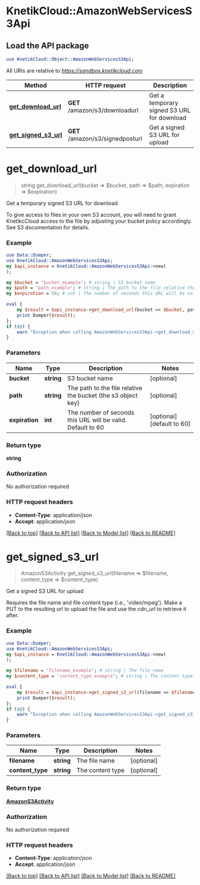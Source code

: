 # KnetikCloud::AmazonWebServicesS3Api

## Load the API package
```perl
use KnetikCloud::Object::AmazonWebServicesS3Api;
```

All URIs are relative to *https://sandbox.knetikcloud.com*

Method | HTTP request | Description
------------- | ------------- | -------------
[**get_download_url**](AmazonWebServicesS3Api.md#get_download_url) | **GET** /amazon/s3/downloadurl | Get a temporary signed S3 URL for download
[**get_signed_s3_url**](AmazonWebServicesS3Api.md#get_signed_s3_url) | **GET** /amazon/s3/signedposturl | Get a signed S3 URL for upload


# **get_download_url**
> string get_download_url(bucket => $bucket, path => $path, expiration => $expiration)

Get a temporary signed S3 URL for download

To give access to files in your own S3 account, you will need to grant KnetikcCloud access to the file by adjusting your bucket policy accordingly. See S3 documentation for details.

### Example 
```perl
use Data::Dumper;
use KnetikCloud::AmazonWebServicesS3Api;
my $api_instance = KnetikCloud::AmazonWebServicesS3Api->new(
);

my $bucket = 'bucket_example'; # string | S3 bucket name
my $path = 'path_example'; # string | The path to the file relative the bucket (the s3 object key)
my $expiration = 56; # int | The number of seconds this URL will be valid. Default to 60

eval { 
    my $result = $api_instance->get_download_url(bucket => $bucket, path => $path, expiration => $expiration);
    print Dumper($result);
};
if ($@) {
    warn "Exception when calling AmazonWebServicesS3Api->get_download_url: $@\n";
}
```

### Parameters

Name | Type | Description  | Notes
------------- | ------------- | ------------- | -------------
 **bucket** | **string**| S3 bucket name | [optional] 
 **path** | **string**| The path to the file relative the bucket (the s3 object key) | [optional] 
 **expiration** | **int**| The number of seconds this URL will be valid. Default to 60 | [optional] [default to 60]

### Return type

**string**

### Authorization

No authorization required

### HTTP request headers

 - **Content-Type**: application/json
 - **Accept**: application/json

[[Back to top]](#) [[Back to API list]](../README.md#documentation-for-api-endpoints) [[Back to Model list]](../README.md#documentation-for-models) [[Back to README]](../README.md)

# **get_signed_s3_url**
> AmazonS3Activity get_signed_s3_url(filename => $filename, content_type => $content_type)

Get a signed S3 URL for upload

Requires the file name and file content type (i.e., 'video/mpeg'). Make a PUT to the resulting url to upload the file and use the cdn_url to retrieve it after.

### Example 
```perl
use Data::Dumper;
use KnetikCloud::AmazonWebServicesS3Api;
my $api_instance = KnetikCloud::AmazonWebServicesS3Api->new(
);

my $filename = 'filename_example'; # string | The file name
my $content_type = 'content_type_example'; # string | The content type

eval { 
    my $result = $api_instance->get_signed_s3_url(filename => $filename, content_type => $content_type);
    print Dumper($result);
};
if ($@) {
    warn "Exception when calling AmazonWebServicesS3Api->get_signed_s3_url: $@\n";
}
```

### Parameters

Name | Type | Description  | Notes
------------- | ------------- | ------------- | -------------
 **filename** | **string**| The file name | [optional] 
 **content_type** | **string**| The content type | [optional] 

### Return type

[**AmazonS3Activity**](AmazonS3Activity.md)

### Authorization

No authorization required

### HTTP request headers

 - **Content-Type**: application/json
 - **Accept**: application/json

[[Back to top]](#) [[Back to API list]](../README.md#documentation-for-api-endpoints) [[Back to Model list]](../README.md#documentation-for-models) [[Back to README]](../README.md)

